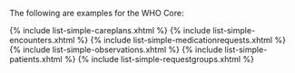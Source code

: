 The following are examples for the WHO Core:

{% include list-simple-careplans.xhtml %}
{% include list-simple-encounters.xhtml %}
{% include list-simple-medicationrequests.xhtml %}
{% include list-simple-observations.xhtml %}
{% include list-simple-patients.xhtml %}
{% include list-simple-requestgroups.xhtml %}

